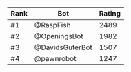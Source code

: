 Rank|Bot|Rating
---|---|---
#1|@RaspFish|2489
#2|@OpeningsBot|1982
#3|@DavidsGuterBot|1507
#4|@pawnrobot|1247
